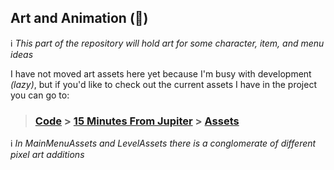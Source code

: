 ## Art and Animation (:art:) 

:information_source: *This part of the repository will hold art for some character, item, and menu ideas*

I have not moved art assets here yet because I'm busy with development *(lazy)*, but if you'd like to check out the current assets I have in the project you can go to:

> ### [Code](https://github.com/GrowingPaigns/15-Minutes-From-Jupiter/tree/main/Code) > [15 Minutes From Jupiter](https://github.com/GrowingPaigns/15-Minutes-From-Jupiter/tree/main/Code) > [Assets](https://github.com/GrowingPaigns/15-Minutes-From-Jupiter/tree/main/Code/15%20Minutes%20From%20Jupiter/Assets)

:information_source: *In MainMenuAssets and LevelAssets there is a conglomerate of different pixel art additions*

